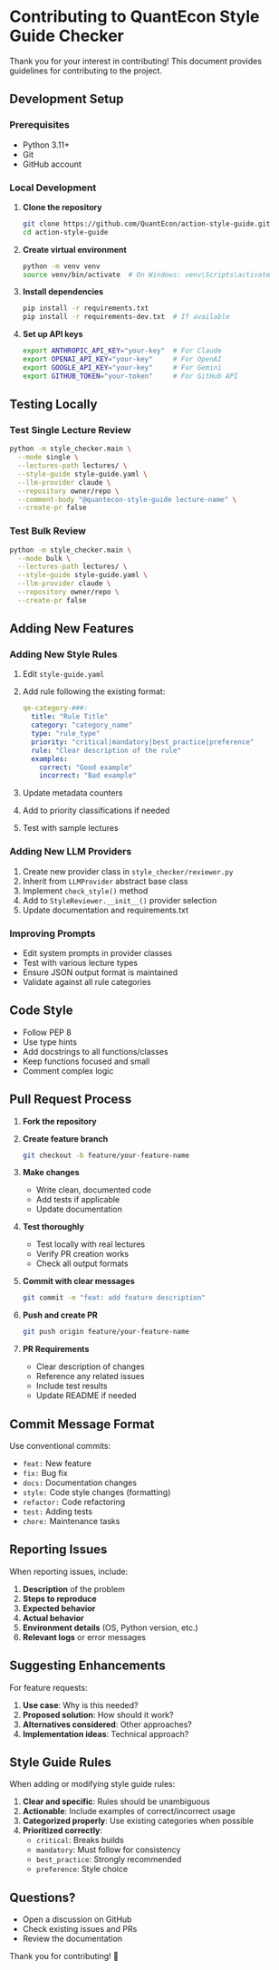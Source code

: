 # Contributing to QuantEcon Style Guide Checker

Thank you for your interest in contributing! This document provides guidelines for contributing to the project.

## Development Setup

### Prerequisites

- Python 3.11+
- Git
- GitHub account

### Local Development

1. **Clone the repository**
   ```bash
   git clone https://github.com/QuantEcon/action-style-guide.git
   cd action-style-guide
   ```

2. **Create virtual environment**
   ```bash
   python -m venv venv
   source venv/bin/activate  # On Windows: venv\Scripts\activate
   ```

3. **Install dependencies**
   ```bash
   pip install -r requirements.txt
   pip install -r requirements-dev.txt  # If available
   ```

4. **Set up API keys**
   ```bash
   export ANTHROPIC_API_KEY="your-key"  # For Claude
   export OPENAI_API_KEY="your-key"     # For OpenAI
   export GOOGLE_API_KEY="your-key"     # For Gemini
   export GITHUB_TOKEN="your-token"     # For GitHub API
   ```

## Testing Locally

### Test Single Lecture Review

```bash
python -m style_checker.main \
  --mode single \
  --lectures-path lectures/ \
  --style-guide style-guide.yaml \
  --llm-provider claude \
  --repository owner/repo \
  --comment-body "@quantecon-style-guide lecture-name" \
  --create-pr false
```

### Test Bulk Review

```bash
python -m style_checker.main \
  --mode bulk \
  --lectures-path lectures/ \
  --style-guide style-guide.yaml \
  --llm-provider claude \
  --repository owner/repo \
  --create-pr false
```

## Adding New Features

### Adding New Style Rules

1. Edit `style-guide.yaml`
2. Add rule following the existing format:
   ```yaml
   qe-category-###:
     title: "Rule Title"
     category: "category_name"
     type: "rule_type"
     priority: "critical|mandatory|best_practice|preference"
     rule: "Clear description of the rule"
     examples:
       correct: "Good example"
       incorrect: "Bad example"
   ```

3. Update metadata counters
4. Add to priority classifications if needed
5. Test with sample lectures

### Adding New LLM Providers

1. Create new provider class in `style_checker/reviewer.py`
2. Inherit from `LLMProvider` abstract base class
3. Implement `check_style()` method
4. Add to `StyleReviewer.__init__()` provider selection
5. Update documentation and requirements.txt

### Improving Prompts

- Edit system prompts in provider classes
- Test with various lecture types
- Ensure JSON output format is maintained
- Validate against all rule categories

## Code Style

- Follow PEP 8
- Use type hints
- Add docstrings to all functions/classes
- Keep functions focused and small
- Comment complex logic

## Pull Request Process

1. **Fork the repository**
2. **Create feature branch**
   ```bash
   git checkout -b feature/your-feature-name
   ```

3. **Make changes**
   - Write clean, documented code
   - Add tests if applicable
   - Update documentation

4. **Test thoroughly**
   - Test locally with real lectures
   - Verify PR creation works
   - Check all output formats

5. **Commit with clear messages**
   ```bash
   git commit -m "feat: add feature description"
   ```

6. **Push and create PR**
   ```bash
   git push origin feature/your-feature-name
   ```

7. **PR Requirements**
   - Clear description of changes
   - Reference any related issues
   - Include test results
   - Update README if needed

## Commit Message Format

Use conventional commits:

- `feat:` New feature
- `fix:` Bug fix
- `docs:` Documentation changes
- `style:` Code style changes (formatting)
- `refactor:` Code refactoring
- `test:` Adding tests
- `chore:` Maintenance tasks

## Reporting Issues

When reporting issues, include:

1. **Description** of the problem
2. **Steps to reproduce**
3. **Expected behavior**
4. **Actual behavior**
5. **Environment details** (OS, Python version, etc.)
6. **Relevant logs** or error messages

## Suggesting Enhancements

For feature requests:

1. **Use case**: Why is this needed?
2. **Proposed solution**: How should it work?
3. **Alternatives considered**: Other approaches?
4. **Implementation ideas**: Technical approach?

## Style Guide Rules

When adding or modifying style guide rules:

1. **Clear and specific**: Rules should be unambiguous
2. **Actionable**: Include examples of correct/incorrect usage
3. **Categorized properly**: Use existing categories when possible
4. **Prioritized correctly**: 
   - `critical`: Breaks builds
   - `mandatory`: Must follow for consistency
   - `best_practice`: Strongly recommended
   - `preference`: Style choice

## Questions?

- Open a discussion on GitHub
- Check existing issues and PRs
- Review the documentation

Thank you for contributing! 🎉
